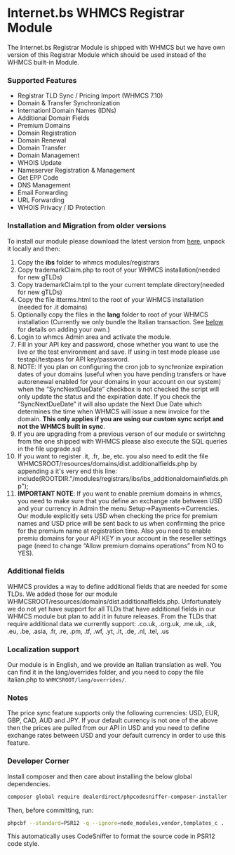 # Internet.bs WHMCS Registrar Module

The Internet.bs Registrar Module is shipped with WHMCS but we have own version of this Registrar Module which should be used instead of the WHMCS built-in Module.

### Supported Features

* Registrar TLD Sync / Pricing Import (WHMCS 7.10)
* Domain & Transfer Synchronization
* Internationl Domain Names (IDNs)
* Additional Domain Fields
* Premium Domains
* Domain Registration
* Domain Renewal
* Domain Transfer
* Domain Management
* WHOIS Update
* Nameserver Registration & Management
* Get EPP Code
* DNS Management
* Email Forwarding
* URL Forwarding
* WHOIS Privacy / ID Protection

### Installation and Migration from older versions

To install our module please download the latest version from [here](https://github.com/internetbs/whmcs-internetbs-registrar/archive/refs/heads/master.zip),
unpack it locally and then:

1. Copy the **ibs** folder to whmcs modules/registrars
2. Copy trademarkClaim.php to root of your WHMCS installation(needed for new gTLDs)
3. Copy trademarkClaim.tpl to the your current template directory(needed for new gTLDs)
4. Copy the file itterms.html to the root of your WHMCS installation (needed for .it domains)
5. Optionally copy the files in the **lang** folder to root of your WHMCS installation (Currently we only bundle the Italian transaction. See [below](#localization) for details on adding your own.)
6. Login to whmcs Admin area and activate the module.
7. Fill in your API key and password, chose whether you want to use the live or the test environment and save. If using in test mode please use testapi/testpass for API key/password.
8. NOTE: If you plan on configuring the cron job to synchronize expiration dates of your
   domains (useful when you have pending transfers or have autorenewal enabled for your
   domains in your account on our system) when the “SyncNextDueDate” checkbox is not
   checked the script will only update the status and the expiration date. If you check the
   “SyncNextDueDate” it will also update the Next Due Date which determines the time
   when WHMCS will issue a new invoice for the domain. **This only applies if you are
   using our custom sync script and not the WHMCS built in sync**.
9. If you are upgrading from a previous verson of our module or swirtchng from the one shipped with WHMCS please also execute the SQL queries in the file upgrade.sql
10. If you want to register .it, .fr, .be, etc. you also need to edit the file WHMCSROOT/resources/domains/dist.additionalfields.php by appending a it's very end this line:
    include(ROOTDIR."/modules/registrars/ibs/ibs_additionaldomainfields.php");
11. **IMPORTANT NOTE**: If you want to enable premium domains in whmcs, you need to make sure that you define an exchange rate between USD and your currency in Admin the menu Setup→Payments→Currencies. Our module explicitly sets USD when checking the price for premium names and USD price will be sent back to us when confirming the price for the premium name at registration time. Also you need to enable premiu domains for your API KEY in your account in the reseller settings page (need to change “Allow premium domains operations” from NO to YES).

<a name="additionalfields"></a>

### Additional fields

WHMCS provides a way to define additional fields that are needed for some TLDs. We added those for our module WHMCSROOT/resources/domains/dist.additionalfields.php.
Unfortunately we do not yet have support for all TLDs that have additional fields in our WHMCS module but plan to add it in future releases.
From the TLDs that require additional data we currently support: .co.uk, .org.uk, .me.uk, .uk, .eu, .be, .asia, .fr, .re, .pm, .tf, .wf, .yt, .it, .de, .nl, .tel, .us

<a name="localization"></a>

### Localization support

Our module is in English, and we provide an Italian translation as well.
You can find it in the lang/overrides folder, and you need to copy the file italian.php to `WHMCSROOT/lang/overrides/`.

### Notes
The price sync feature supports only the following currencies: USD, EUR, GBP, CAD, AUD and JPY.
If your default currency is not one of the above then the prices are pulled from our API in USD and you need to define exchange rates between USD and your default currency in order to use this feature.

### Developer Corner

Install composer and then care about installing the below global dependencies.

```bash
composer global require dealerdirect/phpcodesniffer-composer-installer roave/security-advisories:dev-master squizlabs/php_codesniffer phpcompatibility/php-compatibility
```

Then, before committing, run:

```bash
phpcbf --standard=PSR12 -q --ignore=node_modules,vendor,templates_c .
```

This automatically uses CodeSniffer to format the source code in PSR12 code style.
